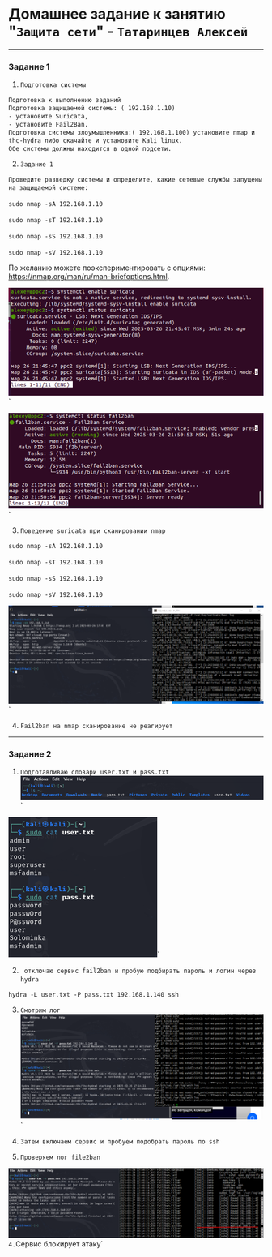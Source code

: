 # Домашнее задание к занятию "`Защита сети`" - `Татаринцев Алексей`


---

### Задание 1

1. `Подготовка системы`
```
Подготовка к выполнению заданий
Подготовка защищаемой системы: ( 192.168.1.10)
- установите Suricata,
- установите Fail2Ban.
Подготовка системы злоумышленника:( 192.168.1.100) установите nmap и thc-hydra либо скачайте и установите Kali linux.
Обе системы должны находится в одной подсети.
```

2. `Задание 1`
```
Проведите разведку системы и определите, какие сетевые службы запущены на защищаемой системе:

sudo nmap -sA 192.168.1.10

sudo nmap -sT 192.168.1.10

sudo nmap -sS 192.168.1.10

sudo nmap -sV 192.168.1.10
```
По желанию можете поэкспериментировать с опциями: https://nmap.org/man/ru/man-briefoptions.html.


![1](https://github.com/Foxbeerxxx/protect_network/blob/main/img/img1.png)`

![2](https://github.com/Foxbeerxxx/protect_network/blob/main/img/img2.png)`

3. `Поведение suricata при сканировании nmap`
```
sudo nmap -sA 192.168.1.10

sudo nmap -sT 192.168.1.10

sudo nmap -sS 192.168.1.10

sudo nmap -sV 192.168.1.10

```

![3](https://github.com/Foxbeerxxx/protect_network/blob/main/img/img3.png)`

4. `Fail2ban на nmap сканирование не реагирует`



---

### Задание 2

1. `Подготавливаю словари user.txt и pass.txt`
![5](https://github.com/Foxbeerxxx/protect_network/blob/main/img/img5.png)`

![6](https://github.com/Foxbeerxxx/protect_network/blob/main/img/img6.png)`


2. ` отключаю сервис fail2ban и пробую подбирать пароль и логин через hydra`
```
hydra -L user.txt -P pass.txt 192.168.1.140 ssh
```
3. `Смотрим лог`
![4](https://github.com/Foxbeerxxx/protect_network/blob/main/img/img4.png)`

3. `Затем включаем сервис и пробуем подобрать пароль по ssh`
4. `Проверяем лог file2ban`

![7](https://github.com/Foxbeerxxx/protect_network/blob/main/img/img7.png)`
4. `Сервис блокирует атаку`